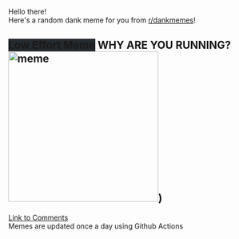 Hello there! <br>Here's a random dank meme for you from [r/dankmemes](https://reddit.com/r/dankmemes)!<br>
## <span style="background-color: #24292e">Low Effort Meme</span> WHY ARE YOU RUNNING?<br><img src="https://i.redd.it/2sv1tsjbmnj51.jpg" alt="meme" width="300"/>)<br>
[Link to Comments](https://reddit.com/r/dankmemes/comments/ihytsy/why_are_you_running/)<br>
Memes are updated once a day using Github Actions